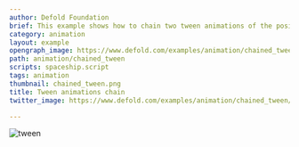 ```yaml
---
author: Defold Foundation
brief: This example shows how to chain two tween animations of the position of a game object. In addition, the scale and tint is animated separately.
category: animation
layout: example
opengraph_image: https://www.defold.com/examples/animation/chained_tween/chained_tween.png
path: animation/chained_tween
scripts: spaceship.script
tags: animation
thumbnail: chained_tween.png
title: Tween animations chain
twitter_image: https://www.defold.com/examples/animation/chained_tween/chained_tween.png

---
```


![tween](chained_tween.png)